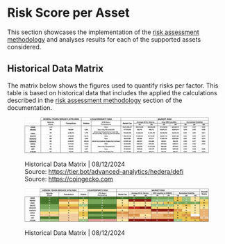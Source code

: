 # Risk Score per Asset

This section showcases the implementation of the [risk assessment methodology](ledger-works.md) and analyses results for each of the supported assets considered.

## Historical Data Matrix

The matrix below shows the figures used to quantify risks per factor. This table is based on historical data that includes the applied the calculations described in the [risk assessment methodology](ledger-works.md) section of the documentation.

<figure><img src="../.gitbook/assets/image.png" alt=""><figcaption><p>Historical Data Matrix |  08/12/2024<br>Source: <a href="https://tier.bot/advanced-analytics/hedera/defi">https://tier.bot/advanced-analytics/hedera/defi </a><br>Source: <a href="https://coingecko.com/">https://coingecko.com</a></p></figcaption></figure>

<figure><img src="../.gitbook/assets/image (5).png" alt=""><figcaption><p>Historical Data Matrix | 08/12/2024</p></figcaption></figure>

